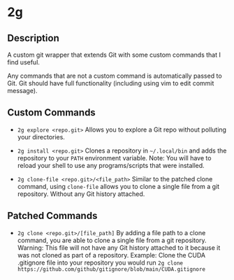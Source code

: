 # 2g

## Description

A custom git wrapper that extends Git with some custom commands that I find
useful.

Any commands that are not a custom command is automatically passed to Git.
Git should have full functionality (including using vim to edit commit message).

## Custom Commands

- `2g explore <repo.git>`
    Allows you to explore a Git repo without polluting your directories.

- `2g install <repo.git>`
    Clones a repository in `~/.local/bin` and adds the repository to your `PATH`
    environment variable.
    Note: You will have to reload your shell to use any programs/scripts that
    were installed.

- `2g clone-file <repo.git>/<file_path>`
    Similar to the patched clone command, using `clone-file` allows you to clone
    a single file from a git repository. Without any Git history attached.

## Patched Commands

- `2g clone <repo.git>/[file_path]`
    By adding a file path to a clone command, you are able to clone a single
    file from a git repository.
    Warning: This file will not have any Git history attached to it because it
    was not cloned as part of a repository.
    Example: Clone the CUDA .gitignore file into your repository you would
    run `2g clone https://github.com/github/gitignore/blob/main/CUDA.gitignore`
